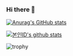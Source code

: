 ### Hi there 👋
[![Anurag's GitHub stats](https://github-readme-stats.vercel.app/api?username=codingbyTaekong)](https://github.com/anuraghazra/github-readme-stats)

[![본인ID's github stats](https://github-readme-stats.vercel.app/api/top-langs/?username=codingbyTaekong&show_icons=true&hide_border=true&title_color=004386&icon_color=004386&layout=compact)](https://github.com/codingbyTaekong)

![trophy](https://github-profile-trophy.vercel.app/?username=codingbyTaekong)
<!--
**codingbyTaekong/codingbyTaekong** is a ✨ _special_ ✨ repository because its `README.md` (this file) appears on your GitHub profile.

Here are some ideas to get you started:

- 🔭 I’m currently working on ...
- 🌱 I’m currently learning ...
- 👯 I’m looking to collaborate on ...
- 🤔 I’m looking for help with ...
- 💬 Ask me about ...
- 📫 How to reach me: ...
- 😄 Pronouns: ...
- ⚡ Fun fact: ...
-->
